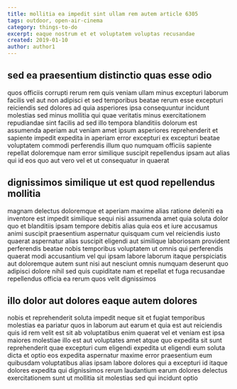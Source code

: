 ```yaml
---
title: mollitia ea impedit sint ullam rem autem article 6305
tags: outdoor, open-air-cinema
category: things-to-do
excerpt: eaque nostrum et et voluptatem voluptas recusandae
created: 2019-01-10
author: author1
---
```


## sed ea praesentium distinctio quas esse odio

quos officiis corrupti rerum rem quis veniam ullam minus excepturi laborum facilis vel aut non adipisci et sed temporibus beatae rerum esse excepturi reiciendis sed dolores ad quia asperiores ipsa consequuntur incidunt molestias sed minus mollitia qui quae veritatis minus exercitationem repudiandae sint facilis ad sed illo tempora blanditiis dolorum est assumenda aperiam aut veniam amet ipsum asperiores reprehenderit et sapiente impedit expedita in aperiam error excepturi ex excepturi beatae voluptatem commodi perferendis illum quo numquam officiis sapiente repellat doloremque nam error similique suscipit repellendus ipsam aut alias qui id eos quo aut vero vel et ut consequatur in quaerat

## dignissimos similique ut est quod repellendus mollitia

magnam delectus doloremque et aperiam maxime alias ratione deleniti ea inventore est impedit similique sequi nisi assumenda amet quia soluta dolor quo et blanditiis ipsam tempore debitis alias quia eos et iure accusamus animi suscipit praesentium aspernatur quisquam cum vel reiciendis iusto quaerat aspernatur alias suscipit eligendi aut similique laboriosam provident perferendis beatae nobis temporibus voluptatem ut omnis qui perferendis quaerat modi accusantium vel qui ipsam labore laborum itaque perspiciatis aut doloremque autem sunt nisi aut nesciunt omnis numquam deserunt quo adipisci dolore nihil sed quis cupiditate nam et repellat et fuga recusandae repellendus officia ea rerum quos velit dignissimos

## illo dolor aut dolores eaque autem dolores

nobis et reprehenderit soluta impedit neque sit et fugiat temporibus molestias ea pariatur quos in laborum aut earum et quia est aut reiciendis quis id rem velit est sit ab voluptatibus enim quaerat vel et veniam est ipsa maiores molestiae illo est aut voluptates amet atque quo expedita sit sunt reprehenderit quae excepturi cum eligendi expedita ut eligendi eum soluta dicta et optio eos expedita aspernatur maxime error praesentium eum quibusdam voluptatibus alias ipsam labore dolores qui a excepturi id itaque dolores expedita qui dignissimos rerum laudantium earum dolores delectus exercitationem sunt ut mollitia sit molestias sed qui incidunt optio

